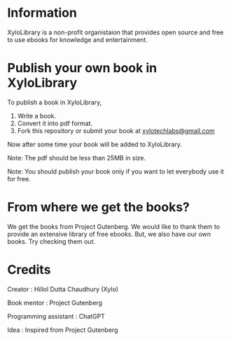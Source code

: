# Information
XyloLibrary is a non-profit organistaion that provides open source and free to use ebooks for knowledge and entertainment.

# Publish your own book in XyloLibrary
To publish a book in XyloLibrary,

1. Write a book.
2. Convert it into pdf format.
3. Fork this repository or submit your book at xylotechlabs@gmail.com

Now after some time your book will be added to XyloLibrary.

Note: The pdf should be less than 25MB in size.

Note: You should publish your book only if you want to let everybody use it for free.

# From where we get the books?
We get the books from Project Gutenberg. We would like to thank them to provide an extensive library of free ebooks.
But, we also have our own books. Try checking them out.

# Credits
Creator : Hillol Dutta Chaudhury (Xylo)

Book mentor : Project Gutenberg

Programming assistant : ChatGPT

Idea : Inspired from Project Gutenberg

